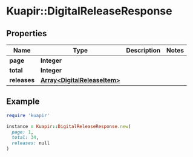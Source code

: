 # Kuapir::DigitalReleaseResponse

## Properties

| Name | Type | Description | Notes |
| ---- | ---- | ----------- | ----- |
| **page** | **Integer** |  |  |
| **total** | **Integer** |  |  |
| **releases** | [**Array&lt;DigitalReleaseItem&gt;**](DigitalReleaseItem.md) |  |  |

## Example

```ruby
require 'kuapir'

instance = Kuapir::DigitalReleaseResponse.new(
  page: 1,
  total: 34,
  releases: null
)
```


